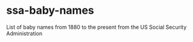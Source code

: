 # ssa-baby-names
List of baby names from 1880 to the present from the US Social Security Administration
